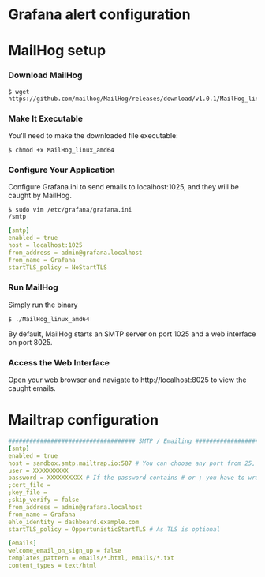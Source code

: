 # Grafana alert configuration

# MailHog setup

### Download MailHog

```console
$ wget https://github.com/mailhog/MailHog/releases/download/v1.0.1/MailHog_linux_amd64
```

### Make It Executable

You'll need to make the downloaded file executable:

```console
$ chmod +x MailHog_linux_amd64
```

### Configure Your Application

Configure Grafana.ini to send emails to localhost:1025, and they will be caught by MailHog.

```console
$ sudo vim /etc/grafana/grafana.ini
/smtp
```

```yml
[smtp]
enabled = true
host = localhost:1025
from_address = admin@grafana.localhost
from_name = Grafana
startTLS_policy = NoStartTLS
```

### Run MailHog

Simply run the binary

```console
$ ./MailHog_linux_amd64
```

By default, MailHog starts an SMTP server on port 1025 and a web interface on port 8025.

### Access the Web Interface

Open your web browser and navigate to http://localhost:8025 to view the caught emails.

# Mailtrap configuration

```yml
#################################### SMTP / Emailing ##########################
[smtp]
enabled = true
host = sandbox.smtp.mailtrap.io:587 # You can choose any port from 25, 465, 587, 2525 depending on your requirement
user = XXXXXXXXXX
password = XXXXXXXXXX # If the password contains # or ; you have to wrap it with triple quotes
;cert_file =
;key_file =
;skip_verify = false
from_address = admin@grafana.localhost
from_name = Grafana
ehlo_identity = dashboard.example.com
startTLS_policy = OpportunisticStartTLS # As TLS is optional

[emails]
welcome_email_on_sign_up = false
templates_pattern = emails/*.html, emails/*.txt
content_types = text/html
```
